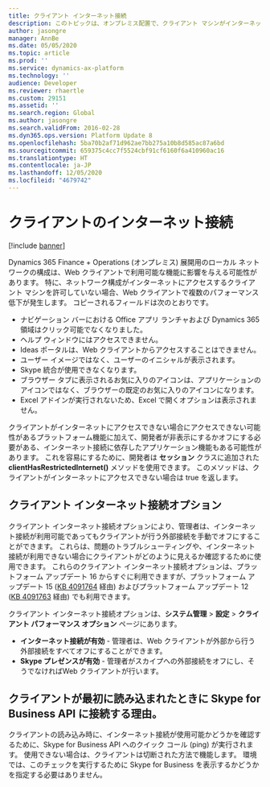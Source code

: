 ```yaml
---
title: クライアント インターネット接続
description: このトピックは、オンプレミス配置で、クライアント マシンがインターネットにアクセスできない場合に何が起きるかについて説明します。
author: jasongre
manager: AnnBe
ms.date: 05/05/2020
ms.topic: article
ms.prod: ''
ms.service: dynamics-ax-platform
ms.technology: ''
audience: Developer
ms.reviewer: rhaertle
ms.custom: 29151
ms.assetid: ''
ms.search.region: Global
ms.author: jasongre
ms.search.validFrom: 2016-02-28
ms.dyn365.ops.version: Platform Update 8
ms.openlocfilehash: 5ba70b2af71d962ae7bb275a10b8d585ac87a6bd
ms.sourcegitcommit: 659375c4cc7f5524cbf91cf6160f6a410960ac16
ms.translationtype: HT
ms.contentlocale: ja-JP
ms.lasthandoff: 12/05/2020
ms.locfileid: "4679742"
---
```

# <a name="client-internet-connectivity"></a>クライアントのインターネット接続

[!include [banner](../includes/banner.md)]


Dynamics 365 Finance + Operations (オンプレミス) 展開用のローカル ネットワークの構成は、Web クライアントで利用可能な機能に影響を与える可能性があります。 特に、ネットワーク構成がインターネットにアクセスするクライアント マシンを許可していない場合、Web クライアントで複数のパフォーマンス低下が発生します。 コピーされるフィールドは次のとおりです。    

+ ナビゲーション バーにおける Office アプリ ランチャおよび Dynamics 365 領域はクリック可能でなくなりました。
+ ヘルプ ウィンドウにはアクセスできません。  
+ Ideas ポータルは、Web クライアントからアクセスすることはできません。 
+ ユーザー イメージではなく、ユーザーのイニシャルが表示されます。 
+ Skype 統合が使用できなくなります。  
+ ブラウザー タブに表示されるお気に入りのアイコンは、アプリケーションのアイコンではなく、ブラウザーの既定のお気に入りのアイコンになります。 
+ Excel アドインが実行されないため、Excel で開くオプションは表示されません。

クライアントがインターネットにアクセスできない場合にアクセスできない可能性があるプラットフォーム機能に加えて、開発者が非表示にするかオフにする必要がある、インターネット接続に依存したアプリケーション機能もある可能性があります。 これを容易にするために、開発者は **セッション** クラスに追加された **clientHasRestrictedInternet()** メソッドを使用できます。 このメソッドは、クライアントがインターネットにアクセスできない場合は true を返します。

## <a name="client-internet-connectivity-options"></a>クライアント インターネット接続オプション

クライアント インターネット接続オプションにより、管理者は、インターネット接続が利用可能であってもクライアントが行う外部接続を手動でオフにすることができます。 これらは、問題のトラブルシューティングや、インターネット接続が利用できない場合にクライアントがどのように見えるか確認するために使用できます。 これらのクライアント インターネット接続オプションは、プラットフォーム アップデート 16 からすぐに利用できますが、プラットフォーム アップデート 15 ([KB 4091764](https://fix.lcs.dynamics.com/Issue/Details?kb=4091764&bugId=3934774&qc=245bb2cc9839fa2a2ecf6bfffc48c3dec102a3c1047e5e755387d00148db18cb) 経由) およびプラットフォーム アップデート 12 ([KB 4091763](https://fix.lcs.dynamics.com/Issue/Details?kb=4091763&bugId=3934773&qc=19e9634da3297903a2ac51cf291a4770fd4532c9767ca7b5cefbe1bccb5d4d9f) 経由) でも利用できます。 


クライアント インターネット接続オプションは、**システム管理** > **設定** > **クライアント パフォーマンス オプション** ページにあります。 

- **インターネット接続が有効** - 管理者は、Web クライアントが外部から行う外部接続をすべてオフにすることができます。
- **Skype プレゼンスが有効** - 管理者がスカイプへの外部接続をオフにし、そうでなければWeb クライアントが行います。

## <a name="why-does-the-client-connect-to-the-skype-for-business-api-when-it-first-loads"></a>クライアントが最初に読み込まれたときに Skype for Business API に接続する理由。

クライアントの読み込み時に、インターネット接続が使用可能かどうかを確認するために、Skype for Business API へのクイック コール (ping) が実行されます。 使用できない場合は、クライアントは切断された方法で機能します。 環境では、このチェックを実行するために Skype for Business を表示するかどうかを指定する必要はありません。
